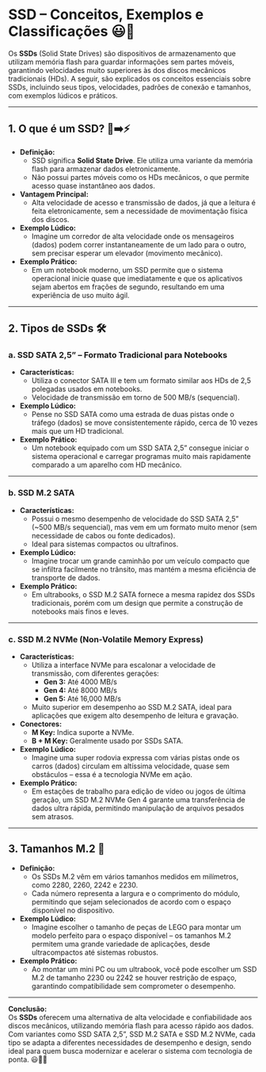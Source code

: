 # SSD – Conceitos, Exemplos e Classificações 😃💾

Os **SSDs** (Solid State Drives) são dispositivos de armazenamento que utilizam memória flash para guardar informações sem partes móveis, garantindo velocidades muito superiores às dos discos mecânicos tradicionais (HDs). A seguir, são explicados os conceitos essenciais sobre SSDs, incluindo seus tipos, velocidades, padrões de conexão e tamanhos, com exemplos lúdicos e práticos.

---

## 1. O que é um SSD? 📀➡️⚡
- **Definição:**  
  - SSD significa **Solid State Drive**. Ele utiliza uma variante da memória flash para armazenar dados eletronicamente.  
  - Não possui partes móveis como os HDs mecânicos, o que permite acesso quase instantâneo aos dados.
- **Vantagem Principal:**  
  - Alta velocidade de acesso e transmissão de dados, já que a leitura é feita eletronicamente, sem a necessidade de movimentação física dos discos.
- **Exemplo Lúdico:**  
  - Imagine um corredor de alta velocidade onde os mensageiros (dados) podem correr instantaneamente de um lado para o outro, sem precisar esperar um elevador (movimento mecânico).  
- **Exemplo Prático:**  
  - Em um notebook moderno, um SSD permite que o sistema operacional inicie quase que imediatamente e que os aplicativos sejam abertos em frações de segundo, resultando em uma experiência de uso muito ágil.

---

## 2. Tipos de SSDs 🛠️

### a. SSD SATA 2,5” – Formato Tradicional para Notebooks
- **Características:**  
  - Utiliza o conector SATA III e tem um formato similar aos HDs de 2,5 polegadas usados em notebooks.  
  - Velocidade de transmissão em torno de 500 MB/s (sequencial).
- **Exemplo Lúdico:**  
  - Pense no SSD SATA como uma estrada de duas pistas onde o tráfego (dados) se move consistentemente rápido, cerca de 10 vezes mais que um HD tradicional.  
- **Exemplo Prático:**  
  - Um notebook equipado com um SSD SATA 2,5” consegue iniciar o sistema operacional e carregar programas muito mais rapidamente comparado a um aparelho com HD mecânico.

---

### b. SSD M.2 SATA
- **Características:**  
  - Possui o mesmo desempenho de velocidade do SSD SATA 2,5” (~500 MB/s sequencial), mas vem em um formato muito menor (sem necessidade de cabos ou fonte dedicados).  
  - Ideal para sistemas compactos ou ultrafinos.
- **Exemplo Lúdico:**  
  - Imagine trocar um grande caminhão por um veículo compacto que se infiltra facilmente no trânsito, mas mantém a mesma eficiência de transporte de dados.  
- **Exemplo Prático:**  
  - Em ultrabooks, o SSD M.2 SATA fornece a mesma rapidez dos SSDs tradicionais, porém com um design que permite a construção de notebooks mais finos e leves.

---

### c. SSD M.2 NVMe (Non-Volatile Memory Express)
- **Características:**  
  - Utiliza a interface NVMe para escalonar a velocidade de transmissão, com diferentes gerações:  
    - **Gen 3:** Até 4000 MB/s  
    - **Gen 4:** Até 8000 MB/s  
    - **Gen 5:** Até 16,000 MB/s  
  - Muito superior em desempenho ao SSD M.2 SATA, ideal para aplicações que exigem alto desempenho de leitura e gravação.
- **Conectores:**  
  - **M Key:** Indica suporte a NVMe.  
  - **B + M Key:** Geralmente usado por SSDs SATA.
- **Exemplo Lúdico:**  
  - Imagine uma super rodovia expressa com várias pistas onde os carros (dados) circulam em altíssima velocidade, quase sem obstáculos – essa é a tecnologia NVMe em ação.  
- **Exemplo Prático:**  
  - Em estações de trabalho para edição de vídeo ou jogos de última geração, um SSD M.2 NVMe Gen 4 garante uma transferência de dados ultra rápida, permitindo manipulação de arquivos pesados sem atrasos.

---

## 3. Tamanhos M.2 🔧
- **Definição:**  
  - Os SSDs M.2 vêm em vários tamanhos medidos em milímetros, como 2280, 2260, 2242 e 2230.  
  - Cada número representa a largura e o comprimento do módulo, permitindo que sejam selecionados de acordo com o espaço disponível no dispositivo.
- **Exemplo Lúdico:**  
  - Imagine escolher o tamanho de peças de LEGO para montar um modelo perfeito para o espaço disponível – os tamanhos M.2 permitem uma grande variedade de aplicações, desde ultracompactos até sistemas robustos.  
- **Exemplo Prático:**  
  - Ao montar um mini PC ou um ultrabook, você pode escolher um SSD M.2 de tamanho 2230 ou 2242 se houver restrição de espaço, garantindo compatibilidade sem comprometer o desempenho.

---

**Conclusão:**  
Os **SSDs** oferecem uma alternativa de alta velocidade e confiabilidade aos discos mecânicos, utilizando memória flash para acesso rápido aos dados. Com variantes como SSD SATA 2,5”, SSD M.2 SATA e SSD M.2 NVMe, cada tipo se adapta a diferentes necessidades de desempenho e design, sendo ideal para quem busca modernizar e acelerar o sistema com tecnologia de ponta. 😃💾🚀